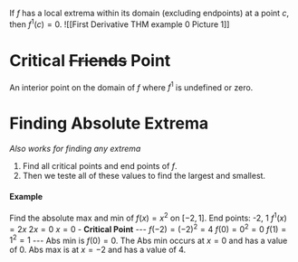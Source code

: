 If $f$ has a local extrema within its domain (excluding endpoints) at a point $c$, then $f^1(c)=0$.
![[First Derivative THM example 0 Picture 1]]
# Critical ~~Friends~~ Point
An interior point on the domain of $f$ where $f^1$ is undefined or zero.
# Finding Absolute Extrema
*Also works for finding any extrema*
1. Find all critical points and end points of $f$.
2. Then we teste all of these values to find the largest and smallest.
#### Example
Find the absolute max and min of $f(x)=x^2$ on $[-2,1]$.
	End points: -2, 1
	$f^1(x)=2x$
	$2x=0$
	$x=0$ - **Critical Point**
	---
	$f(-2)=(-2)^2=4$
	$f(0)=0^2=0$
	$f(1)=1^2=1$
	---
	Abs min is $f(0)=0$.
	The Abs min occurs at $x=0$ and has a value of 0.
	Abs max is at $x=-2$ and has a value of 4.